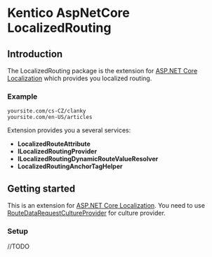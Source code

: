 # Kentico AspNetCore LocalizedRouting

## Introduction
The LocalizedRouting package is the extension for [ASP.NET Core Localization](https://docs.microsoft.com/en-US/aspnet/core/fundamentals/localization?view=aspnetcore-3.1#localization-middleware) which provides you localized routing.

### Example

    yoursite.com/cs-CZ/clanky  
    yoursite.com/en-US/articles

Extension provides you a several services:
* **LocalizedRouteAttribute** 
* **ILocalizedRoutingProvider**
* **ILocalizedRoutingDynamicRouteValueResolver**
* **LocalizedRoutingAnchorTagHelper**

## Getting started
This is an extension for [ASP.NET Core Localization](https://docs.microsoft.com/en-US/aspnet/core/fundamentals/localization?view=aspnetcore-3.1#localization-middleware). You need to use [RouteDataRequestCultureProvider](https://docs.microsoft.com/en-us/dotnet/api/microsoft.aspnetcore.localization.routing.routedatarequestcultureprovider?view=aspnetcore-3.1) for culture provider.

### Setup
//TODO
